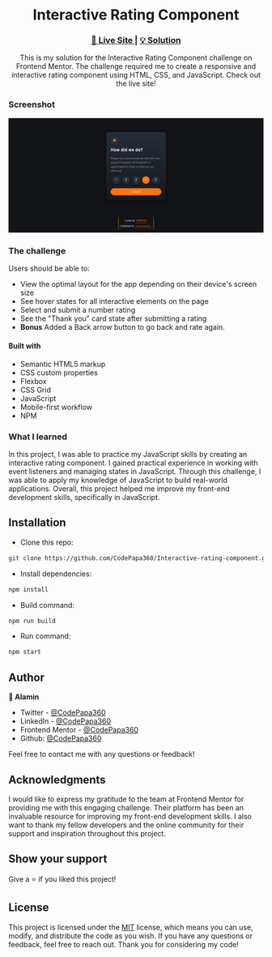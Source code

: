 <h1 align="center">Interactive Rating Component</h1>

<div align="center">
  <h3>
    <a href="https://interactive-rating-alamin.netlify.app/" target="_blank">
      🚀 Live Site
    </a>
    |
    <a href="https://www.frontendmentor.io/solutions/interactive-rating-component-w-sass-ItEH_ZdH0y" target="_blank">
      💡 Solution
    </a>
  </h5>
</div>

<div align="center">
  <p>
    This is my solution for the Interactive Rating Component challenge on Frontend Mentor. The challenge required me to create a responsive and interactive rating component using HTML, CSS, and JavaScript. Check out the live site!</p>
</div>

### Screenshot

<a align="center" href="https://interactive-rating-alamin.netlify.app/" target="_blank">

<img src="screenshots/Screenshot Interactive rating component Frontend Mentor Alamin.png"/>
</a>

### The challenge

Users should be able to:

- View the optimal layout for the app depending on their device's screen size
- See hover states for all interactive elements on the page
- Select and submit a number rating
- See the "Thank you" card state after submitting a rating
- **Bonus** Added a Back arrow button to go back and rate again.

#### Built with

- Semantic HTML5 markup
- CSS custom properties
- Flexbox
- CSS Grid
- JavaScript
- Mobile-first workflow
- NPM

### What I learned

In this project, I was able to practice my JavaScript skills by creating an interactive rating component. I gained practical experience in working with event listeners and managing states in JavaScript. Through this challenge, I was able to apply my knowledge of JavaScript to build real-world applications. Overall, this project helped me improve my front-end development skills, specifically in JavaScript.

## Installation

- Clone this repo:

```sh
git clone https://github.com/CodePapa360/Interactive-rating-component.git
```

- Install dependencies:

```sh
npm install
```

- Build command:

```sh
npm run build
```

- Run command:

```sh
npm start
```

## Author

<b>👤 Alamin</b>

- Twitter - [@CodePapa360](https://www.twitter.com/CodePapa360)
- LinkedIn - [@CodePapa360](https://www.linkedin.com/in/codepapa360)
- Frontend Mentor - [@CodePapa360](https://www.frontendmentor.io/profile/CodePapa360)
- Github: [@CodePapa360](https://github.com/codepapa360)

Feel free to contact me with any questions or feedback!

## Acknowledgments

I would like to express my gratitude to the team at Frontend Mentor for providing me with this engaging challenge. Their platform has been an invaluable resource for improving my front-end development skills. I also want to thank my fellow developers and the online community for their support and inspiration throughout this project.

## Show your support

Give a ⭐️ if you liked this project!

## License

This project is licensed under the [MIT](https://github.com/CodePapa360/Interactive-rating-component/blob/main/LICENSE.md) license, which means you can use, modify, and distribute the code as you wish. If you have any questions or feedback, feel free to reach out. Thank you for considering my code!
